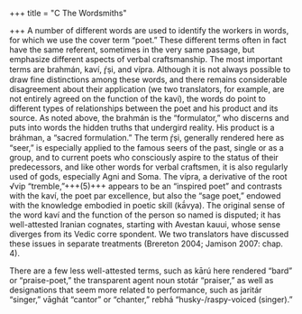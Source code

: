 +++
title = "C The Wordsmiths"

+++
A number of different words are used to identify the workers in words, for which  we use the cover term “poet.” These different terms often in fact have the same  referent, sometimes in the very same passage, but emphasize different aspects of  verbal craftsmanship. The most important terms are brahmán, kaví, ŕ̥ṣi, and vípra.  Although it is not always possible to draw fine distinctions among these words, and there remains considerable disagreement about their application (we two translators, for example, are not entirely agreed on the function of the kaví), the words do  point to different types of relationships between the poet and his product and its  source. As noted above, the brahmán is the “formulator,” who discerns and puts into  words the hidden truths that undergird reality. His product is a bráhman, a “sacred  formulation.” The term ŕ̥ṣi, generally rendered here as “seer,” is especially applied  to the famous seers of the past, single or as a group, and to current poets who consciously aspire to the status of their predecessors, and like other words for verbal  craftsmen, it is also regularly used of gods, especially Agni and Soma. The vípra, a  derivative of the root √vip “tremble,”+++(5)+++ appears to be an “inspired poet” and contrasts  with the kaví, the poet par excellence, but also the “sage poet,” endowed with the  knowledge embodied in poetic skill (kā́vya). The original sense of the word kaví and the function of the person so named is disputed; it has well-attested Iranian  cognates, starting with Avestan kauui, whose sense diverges from its Vedic corre spondent. We two translators have discussed these issues in separate treatments  (Brereton 2004; Jamison 2007: chap. 4). 

There are a few less well-attested terms, such as kārú here rendered “bard” or  “praise-poet,” the transparent agent noun stotár “praiser,” as well as designations  that seem more related to performance, such as jaritár “singer,” vāghát “cantor” or  “chanter,” rebhá “husky-/raspy-voiced (singer).” 